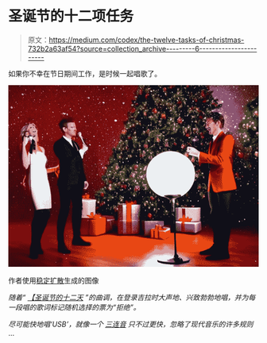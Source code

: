 # 圣诞节的十二项任务

> 原文：<https://medium.com/codex/the-twelve-tasks-of-christmas-732b2a63af54?source=collection_archive---------6----------------------->

如果你不幸在节日期间工作，是时候一起唱歌了。

![](img/5d8c5ee6aa7203ed33ce5a0e69bf1b8e.png)

作者使用[稳定扩散](https://github.com/CompVis/stable-diffusion)生成的图像

*随着“* [*【圣诞节的十二天*](https://www.youtube.com/watch?v=2czHyicFqoY) *”的曲调，在登录吉拉时大声地、兴致勃勃地唱，并为每一段唱的歌词标记随机选择的票为“拒绝”。*

*尽可能快地唱‘USB’，就像一个* [*三连音*](https://hellomusictheory.com/learn/triplets/) *只不过更快，忽略了现代音乐的许多规则* …